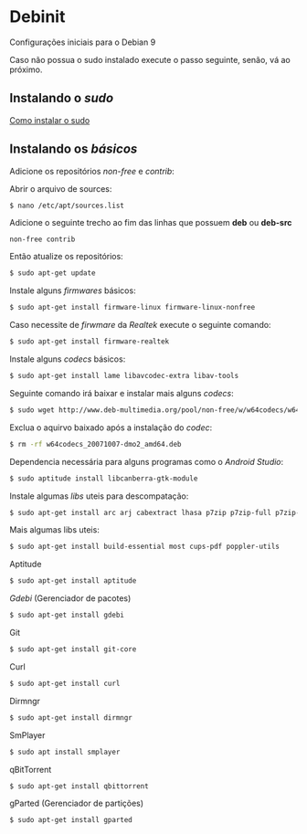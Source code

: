 # Debinit

Configurações iniciais para o Debian 9

Caso não possua o sudo instalado execute o passo seguinte, senão, vá ao próximo.

## Instalando o _sudo_

[Como instalar o sudo](sudo.md)

## Instalando os _básicos_

Adicione os repositórios _non-free_ e _contrib_:

Abrir o arquivo de sources:
```bash
$ nano /etc/apt/sources.list
```

Adicione o seguinte trecho ao fim das linhas que possuem __deb__ ou __deb-src__
```text
non-free contrib
```

Então atualize os repositórios:
```bash
$ sudo apt-get update
```

Instale alguns _firmwares_ básicos:
```bash
$ sudo apt-get install firmware-linux firmware-linux-nonfree
```

Caso necessite de _firwmare_ da _Realtek_ execute o seguinte comando:
```bash
$ sudo apt-get install firmware-realtek
```

Instale alguns _codecs_ básicos:
```bash
$ sudo apt-get install lame libavcodec-extra libav-tools
```

Seguinte comando irá baixar e instalar mais alguns _codecs_:
```bash
$ sudo wget http://www.deb-multimedia.org/pool/non-free/w/w64codecs/w64codecs_20071007-dmo2_amd64.deb && sudo dpkg -i w64codecs_20071007-dmo2_amd64.deb
```

Exclua o aquirvo baixado após a instalação do _codec_:
```bash
$ rm -rf w64codecs_20071007-dmo2_amd64.deb
```

Dependencia necessária para alguns programas como o _Android Studio_:
```bash
$ sudo aptitude install libcanberra-gtk-module
```

Instale algumas _libs_ uteis para descompatação:
```bash
$ sudo apt-get install arc arj cabextract lhasa p7zip p7zip-full p7zip-rar rar unrar unace unzip xz-utils zip
```
Mais algumas libs uteis:
```bash
$ sudo apt-get install build-essential most cups-pdf poppler-utils
```

Aptitude
```bash
$ sudo apt-get install aptitude
```

_Gdebi_ (Gerenciador de pacotes)
```bash
$ sudo apt-get install gdebi
```

Git
```bash
$ sudo apt-get install git-core
```

Curl
```bash
$ sudo apt-get install curl
```

Dirmngr
```bash
$ sudo apt-get install dirmngr
```

SmPlayer
```bash
$ sudo apt install smplayer
```

qBitTorrent
```bash
$ sudo apt-get install qbittorrent
```

gParted (Gerenciador de partições)
```bash
$ sudo apt-get install gparted
```


